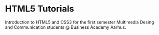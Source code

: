 HTML5 Tutorials
===============

Introduction to HTML5 and CSS3 for the first semester Multimedia Desing and Communication students @ Business Academy Aarhus.
